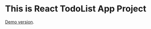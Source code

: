 # This is React TodoList App Project

[Demo version](https://sidardzmitry.github.io/react-todolist-app).
